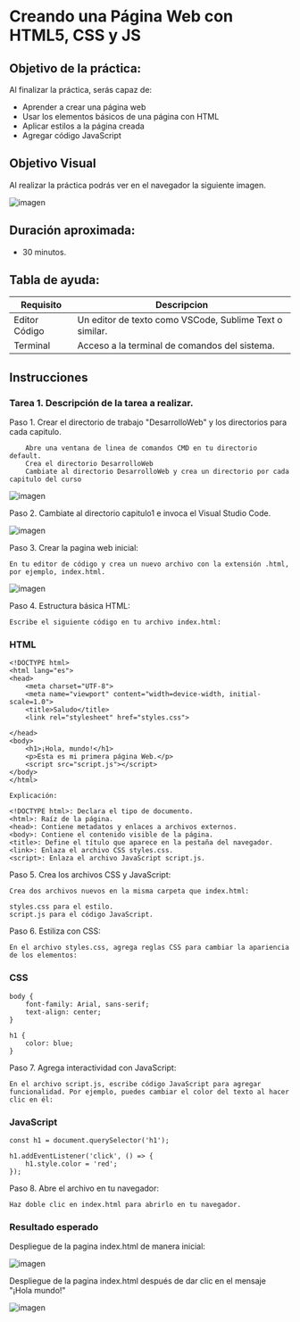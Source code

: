 # Creando una Página Web con HTML5, CSS y JS

## Objetivo de la práctica:
Al finalizar la práctica, serás capaz de:
- Aprender a crear una página web
- Usar los elementos básicos de una página con HTML
- Aplicar estilos a la página creada
- Agregar código JavaScript 

## Objetivo Visual 
Al realizar la práctica podrás ver en el navegador la siguiente imagen. 

![imagen](saludo_inicial.png)

## Duración aproximada:
- 30 minutos.

## Tabla de ayuda:
| Requisito | Descripcion|
| --- | --- |
| Editor Código | Un editor de texto como VSCode, Sublime Text o similar. |
| Terminal | Acceso a la terminal de comandos del sistema. |

## Instrucciones 

### Tarea 1. Descripción de la tarea a realizar.

Paso 1. Crear el directorio de trabajo "DesarrolloWeb" y los directorios para cada capitulo. 

        Abre una ventana de linea de comandos CMD en tu directorio default.
        Crea el directorio DesarrolloWeb
        Cambiate al directorio DesarrolloWeb y crea un directorio por cada capitulo del curso

![imagen](crear_dir__Desarrollo_Web.png)

Paso 2. Cambiate al directorio capitulo1 e invoca el Visual Studio Code.

![imagen](cambiarse_cap1_invocar_vsc.png)

Paso 3. Crear la pagina web inicial:

    En tu editor de código y crea un nuevo archivo con la extensión .html, por ejemplo, index.html.

![imagen](crear_index_html.png)

Paso 4. Estructura básica HTML:

    Escribe el siguiente código en tu archivo index.html:

### HTML
```
<!DOCTYPE html>
<html lang="es">
<head>
    <meta charset="UTF-8">
    <meta name="viewport" content="width=device-width, initial-scale=1.0">
    <title>Saludo</title>
    <link rel="stylesheet" href="styles.css">   

</head>
<body>
    <h1>¡Hola, mundo!</h1>
    <p>Esta es mi primera página Web.</p>
    <script src="script.js"></script>
</body>
</html>
```

```
Explicación:

<!DOCTYPE html>: Declara el tipo de documento.
<html>: Raíz de la página.
<head>: Contiene metadatos y enlaces a archivos externos.
<body>: Contiene el contenido visible de la página.
<title>: Define el título que aparece en la pestaña del navegador.
<link>: Enlaza el archivo CSS styles.css.
<script>: Enlaza el archivo JavaScript script.js.
```

Paso 5. Crea los archivos CSS y JavaScript:

    Crea dos archivos nuevos en la misma carpeta que index.html:
    
    styles.css para el estilo.
    script.js para el código JavaScript.

Paso 6. Estiliza con CSS:

    En el archivo styles.css, agrega reglas CSS para cambiar la apariencia de los elementos:

### CSS
```
body {
    font-family: Arial, sans-serif;
    text-align: center;
}

h1 {
    color: blue;
}
```

Paso 7. Agrega interactividad con JavaScript:

    En el archivo script.js, escribe código JavaScript para agregar funcionalidad. Por ejemplo, puedes cambiar el color del texto al hacer clic en él:

### JavaScript

```
const h1 = document.querySelector('h1');

h1.addEventListener('click', () => {
    h1.style.color = 'red';
});
```

Paso 8. Abre el archivo en tu navegador:

    Haz doble clic en index.html para abrirlo en tu navegador.


### Resultado esperado

Despliegue de la pagina index.html de manera inicial:

![imagen](saludo_inicial.png)

Despliegue de la pagina index.html después de dar clic en el mensaje "¡Hola mundo!"

![imagen](saludo_final.png)
